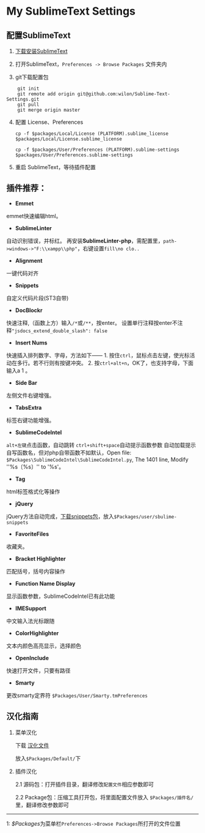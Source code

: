 # My SublimeText Settings

## 配置SublimeText

1. <a href="http://www.sublimetext.com/" target="_blank">下载安装SublimeText</a>

2. 打开SublimeText，`Preferences -> Browse Packages` 文件夹内

3. git下载配置包

```shell
    git init
    git remote add origin git@github.com:wilon/Sublime-Text-Settings.git
    git pull
    git merge origin master
```

4. 配置 License、Preferences

    `cp -f $packages/Local/License (PLATFORM).sublime_license $packages/Local/License.sublime_license `

    `cp -f $packages/User/Preferences (PLATFORM).sublime-settings $packages/User/Preferences.sublime-settings`

5. 重启 SublimeText，等待插件配置

## 插件推荐：

* **Emmet**

emmet快速编辑html。

* **SublimeLinter**

自动识别错误，并标红。
再安装**SublimeLinter-php**，需配置里，`path->windows->"F:\\xampp\\php"`，右键设置`fill\no clo..`

* **Alignment**

一键代码对齐

* **Snippets**

自定义代码片段(ST3自带)

* **DocBlockr**

快速注释,（函数上方）输入`/*`或`/**`，按enter。
设置单行注释按enter不注释`"jsdocs_extend_double_slash": false`

* **Insert Nums**

快速插入排列数字、字母，方法如下——
    1. 按住`ctrl`，鼠标点击左键，使光标活动在多行。若不行则有按键冲突。
    2. 按`ctrl+alt+n`，OK了，也支持字母，下面输入a 1 。

* **Side Bar**

左侧文件右键增强。

* **TabsExtra**

标签右键功能增强。

* **SublimeCodeIntel**

`alt+左键`点击函数，自动跳转
`ctrl+shift+space`自动提示函数参数
自动加载提示自写函数名，但对php自带函数不如默认，Open file: `$Packages\SublimeCodeIntel\SublimeCodeIntel.py`, The 1401 line, Modify ''%s〔%s〕'' to '%s'。

* **Tag**

html标签格式化等操作

* **jQuery**

jQuery方法自动完成，[下载snippets包](https://github.com/SublimeText/jQuery/)，放入`$Packages/user/sbulime-snippets`

* **FavoriteFiles**

收藏夹。

* **Bracket Highlighter**

匹配括号，括号内容操作

* **Function Name Display**

显示函数参数，SublimeCodeIntel已有此功能

* **IMESupport**

中文输入法光标跟随

* **ColorHighlighter**

文本内颜色高亮显示，选择颜色

* **OpenInclude**

快速打开文件，只要有路径

* **Smarty**

更改smarty定界符 `$Packages/User/Smarty.tmPreferences`

## 汉化指南

1. 菜单汉化

    下载 [汉化文件](https://github.com/wilon/Sublime-Text-Settings/tree/master/Packages/Default)

    放入`$Packages/Default/`下

2. 插件汉化

    2.1 源码包：打开插件目录，翻译修改`配置文件`相应参数即可

    2.2 Package包：压缩工具打开包，将里面配置文件放入 `$Packages/插件名/`里，翻译修改参数即可

------
<a name="packages">1</a>: *$Packages*为菜单栏`Preferences->Browse Packages`所打开的文件位置

